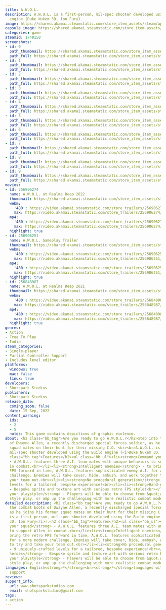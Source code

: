 ```yaml
---
title: A.W.O.L.
description: A.W.O.L. is a first-person, mil-spec shooter developed using the Build
  engine (Duke Nukem 3D, Ion Fury).
image: https://shared.akamai.steamstatic.com/store_item_assets/steam/apps/1740150/header.jpg?t=1663359360
capsule_image: https://shared.akamai.steamstatic.com/store_item_assets/steam/apps/1740150/capsule_231x87.jpg?t=1663359360
categories: game
steamid: 1740150
screenshots:
- id: 0
  path_thumbnail: https://shared.akamai.steamstatic.com/store_item_assets/steam/apps/1740150/ss_7e2ea052b8526fc05827cd5173b4b977bfc10154.600x338.jpg?t=1663359360
  path_full: https://shared.akamai.steamstatic.com/store_item_assets/steam/apps/1740150/ss_7e2ea052b8526fc05827cd5173b4b977bfc10154.1920x1080.jpg?t=1663359360
- id: 1
  path_thumbnail: https://shared.akamai.steamstatic.com/store_item_assets/steam/apps/1740150/ss_ad3c3537b543601bfa7b8162b08efc684838677b.600x338.jpg?t=1663359360
  path_full: https://shared.akamai.steamstatic.com/store_item_assets/steam/apps/1740150/ss_ad3c3537b543601bfa7b8162b08efc684838677b.1920x1080.jpg?t=1663359360
- id: 2
  path_thumbnail: https://shared.akamai.steamstatic.com/store_item_assets/steam/apps/1740150/ss_ca25d03f7bbb1bae973d46b520f6243e2f3aa538.600x338.jpg?t=1663359360
  path_full: https://shared.akamai.steamstatic.com/store_item_assets/steam/apps/1740150/ss_ca25d03f7bbb1bae973d46b520f6243e2f3aa538.1920x1080.jpg?t=1663359360
- id: 3
  path_thumbnail: https://shared.akamai.steamstatic.com/store_item_assets/steam/apps/1740150/ss_774f1e52ff3e02cc534ec9f07e2a66bcaeba59c7.600x338.jpg?t=1663359360
  path_full: https://shared.akamai.steamstatic.com/store_item_assets/steam/apps/1740150/ss_774f1e52ff3e02cc534ec9f07e2a66bcaeba59c7.1920x1080.jpg?t=1663359360
- id: 4
  path_thumbnail: https://shared.akamai.steamstatic.com/store_item_assets/steam/apps/1740150/ss_ae33b391f79d5246de76e6e5a898dc201a94b810.600x338.jpg?t=1663359360
  path_full: https://shared.akamai.steamstatic.com/store_item_assets/steam/apps/1740150/ss_ae33b391f79d5246de76e6e5a898dc201a94b810.1920x1080.jpg?t=1663359360
- id: 5
  path_thumbnail: https://shared.akamai.steamstatic.com/store_item_assets/steam/apps/1740150/ss_419d79335ca82a23d215cc0f0a07a26e11019bbe.600x338.jpg?t=1663359360
  path_full: https://shared.akamai.steamstatic.com/store_item_assets/steam/apps/1740150/ss_419d79335ca82a23d215cc0f0a07a26e11019bbe.1920x1080.jpg?t=1663359360
- id: 6
  path_thumbnail: https://shared.akamai.steamstatic.com/store_item_assets/steam/apps/1740150/ss_1547f8f44229cb544c56f5d446d93feb6370ab17.600x338.jpg?t=1663359360
  path_full: https://shared.akamai.steamstatic.com/store_item_assets/steam/apps/1740150/ss_1547f8f44229cb544c56f5d446d93feb6370ab17.1920x1080.jpg?t=1663359360
- id: 7
  path_thumbnail: https://shared.akamai.steamstatic.com/store_item_assets/steam/apps/1740150/ss_5a3e0695ff5c7f4001291fcb282351da972aee20.600x338.jpg?t=1663359360
  path_full: https://shared.akamai.steamstatic.com/store_item_assets/steam/apps/1740150/ss_5a3e0695ff5c7f4001291fcb282351da972aee20.1920x1080.jpg?t=1663359360
- id: 8
  path_thumbnail: https://shared.akamai.steamstatic.com/store_item_assets/steam/apps/1740150/ss_830fdd12b08fa19b2ddd80be09dc0101f23c5f85.600x338.jpg?t=1663359360
  path_full: https://shared.akamai.steamstatic.com/store_item_assets/steam/apps/1740150/ss_830fdd12b08fa19b2ddd80be09dc0101f23c5f85.1920x1080.jpg?t=1663359360
- id: 9
  path_thumbnail: https://shared.akamai.steamstatic.com/store_item_assets/steam/apps/1740150/ss_995d7ce61c6a0b812bcfc41057726672d9d592bc.600x338.jpg?t=1663359360
  path_full: https://shared.akamai.steamstatic.com/store_item_assets/steam/apps/1740150/ss_995d7ce61c6a0b812bcfc41057726672d9d592bc.1920x1080.jpg?t=1663359360
movies:
- id: 256906274
  name: A.W.O.L. at Realms Deep 2022
  thumbnail: https://shared.akamai.steamstatic.com/store_item_assets/steam/apps/256906274/movie.293x165.jpg?t=1663359359
  webm:
    '480': https://video.akamai.steamstatic.com/store_trailers/256906274/movie480_vp9.webm?t=1663359359
    max: https://video.akamai.steamstatic.com/store_trailers/256906274/movie_max_vp9.webm?t=1663359359
  mp4:
    '480': https://video.akamai.steamstatic.com/store_trailers/256906274/movie480.mp4?t=1663359359
    max: https://video.akamai.steamstatic.com/store_trailers/256906274/movie_max.mp4?t=1663359359
  highlight: true
- id: 256906251
  name: A.W.O.L. Gameplay Trailer
  thumbnail: https://shared.akamai.steamstatic.com/store_item_assets/steam/apps/256906251/movie.293x165.jpg?t=1663320591
  webm:
    '480': https://video.akamai.steamstatic.com/store_trailers/256906251/movie480_vp9.webm?t=1663320591
    max: https://video.akamai.steamstatic.com/store_trailers/256906251/movie_max_vp9.webm?t=1663320591
  mp4:
    '480': https://video.akamai.steamstatic.com/store_trailers/256906251/movie480.mp4?t=1663320591
    max: https://video.akamai.steamstatic.com/store_trailers/256906251/movie_max.mp4?t=1663320591
  highlight: true
- id: 256848987
  name: A.W.O.L. at Realms Deep 2021
  thumbnail: https://shared.akamai.steamstatic.com/store_item_assets/steam/apps/256848987/movie.293x165.jpg?t=1630611286
  webm:
    '480': https://video.akamai.steamstatic.com/store_trailers/256848987/movie480_vp9.webm?t=1630611286
    max: https://video.akamai.steamstatic.com/store_trailers/256848987/movie_max_vp9.webm?t=1630611286
  mp4:
    '480': https://video.akamai.steamstatic.com/store_trailers/256848987/movie480.mp4?t=1630611286
    max: https://video.akamai.steamstatic.com/store_trailers/256848987/movie_max.mp4?t=1630611286
  highlight: true
genres:
- Action
- Free To Play
- Indie
steam_categories:
- Single-player
- Partial Controller Support
- Includes level editor
platforms:
  windows: true
  mac: false
  linux: true
developers:
- Shotspark Studios
publishers:
- Shotspark Studios
release_date:
  coming_soon: false
  date: 15 Sep, 2022
content_warning:
  ids:
  - 2
  - 5
  notes: This game contains depictions of graphic violence.
about: <h2 class="bb_tag">Are you ready to go A.W.O.L.?</h2>Step into the combat boots
  of Dwayne Allen, a recently discharged special forces soldier, as he joins his former
  squad mates on their hunt for their missing C.O. <br><br>A.W.O.L. is a first-person,
  mil-spec shooter developed using the Build engine (<i>Duke Nukem 3D, Ion Fury</i>).<h2
  class="bb_tag">Features</h2><ul class="bb_ul"><li><strong>Command your squad</strong>
  - A.W.O.L. features three A.I. team mates with unique behaviors to support Allen
  in combat.<br></li><li><strong>Intelligent enemies</strong> - to bring the retro
  FPS forward in time, A.W.O.L. features sophisticated enemy A.I. for a more modern
  challenge. Enemies will take cover, hide, ambush, and work together to try and take
  your team out.<br></li><li><strong>No procedural generation</strong> - 9 uniquely-crafted
  levels for a tailored, bespoke experience!<br></li><li><strong>Hand-drawn heroes</strong>
  - Bespoke sprite and texture art with serious retro FPS style!<br></li><li><strong>Pick
  your playstyle</strong> - Players will be able to choose from &quot;action-movie&quot;
  style play, or amp up the challenging with more realistic combat modes!</li></ul>
detailed_description: <h2 class="bb_tag">Are you ready to go A.W.O.L.?</h2>Step into
  the combat boots of Dwayne Allen, a recently discharged special forces soldier,
  as he joins his former squad mates on their hunt for their missing C.O. <br><br>A.W.O.L.
  is a first-person, mil-spec shooter developed using the Build engine (<i>Duke Nukem
  3D, Ion Fury</i>).<h2 class="bb_tag">Features</h2><ul class="bb_ul"><li><strong>Command
  your squad</strong> - A.W.O.L. features three A.I. team mates with unique behaviors
  to support Allen in combat.<br></li><li><strong>Intelligent enemies</strong> - to
  bring the retro FPS forward in time, A.W.O.L. features sophisticated enemy A.I.
  for a more modern challenge. Enemies will take cover, hide, ambush, and work together
  to try and take your team out.<br></li><li><strong>No procedural generation</strong>
  - 9 uniquely-crafted levels for a tailored, bespoke experience!<br></li><li><strong>Hand-drawn
  heroes</strong> - Bespoke sprite and texture art with serious retro FPS style!<br></li><li><strong>Pick
  your playstyle</strong> - Players will be able to choose from &quot;action-movie&quot;
  style play, or amp up the challenging with more realistic combat modes!</li></ul>
languages: English<strong>*</strong><br><strong>*</strong>languages with full audio
  support
reviews:
support_info:
  url: www.shotsparkstudios.com
  email: shotsparkstudios@gmail.com
tags:
- action
---
```


